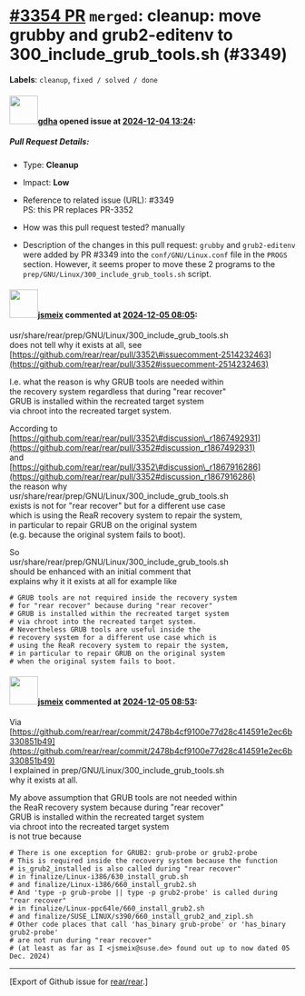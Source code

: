 [\#3354 PR](https://github.com/rear/rear/pull/3354) `merged`: cleanup: move grubby and grub2-editenv to 300\_include\_grub\_tools.sh (\#3349)
=============================================================================================================================================

**Labels**: `cleanup`, `fixed / solved / done`

#### <img src="https://avatars.githubusercontent.com/u/888633?u=cdaeb31efcc0048d3619651aa18dd4b76e636b21&v=4" width="50">[gdha](https://github.com/gdha) opened issue at [2024-12-04 13:24](https://github.com/rear/rear/pull/3354):

##### Pull Request Details:

-   Type: **Cleanup**

-   Impact: **Low**

-   Reference to related issue (URL): \#3349  
    PS: this PR replaces PR-3352

-   How was this pull request tested? manually

-   Description of the changes in this pull request: `grubby` and
    `grub2-editenv` were added by PR \#3349 into the
    `conf/GNU/Linux.conf` file in the `PROGS` section. However, it seems
    proper to move these 2 programs to the
    `prep/GNU/Linux/300_include_grub_tools.sh` script.

#### <img src="https://avatars.githubusercontent.com/u/1788608?u=925fc54e2ce01551392622446ece427f51e2f0ce&v=4" width="50">[jsmeix](https://github.com/jsmeix) commented at [2024-12-05 08:05](https://github.com/rear/rear/pull/3354#issuecomment-2519520750):

usr/share/rear/prep/GNU/Linux/300\_include\_grub\_tools.sh  
does not tell why it exists at all, see  
[https://github.com/rear/rear/pull/3352\#issuecomment-2514232463](https://github.com/rear/rear/pull/3352#issuecomment-2514232463)

I.e. what the reason is why GRUB tools are needed within  
the recovery system regardless that during "rear recover"  
GRUB is installed within the recreated target system  
via chroot into the recreated target system.

According to  
[https://github.com/rear/rear/pull/3352\#discussion\_r1867492931](https://github.com/rear/rear/pull/3352#discussion_r1867492931)  
and  
[https://github.com/rear/rear/pull/3352\#discussion\_r1867916286](https://github.com/rear/rear/pull/3352#discussion_r1867916286)  
the reason why  
usr/share/rear/prep/GNU/Linux/300\_include\_grub\_tools.sh  
exists is not for "rear recover" but for a different use case  
which is using the ReaR recovery system to repair the system,  
in particular to repair GRUB on the original system  
(e.g. because the original system fails to boot).

So  
usr/share/rear/prep/GNU/Linux/300\_include\_grub\_tools.sh  
should be enhanced with an initial comment that  
explains why it it exists at all for example like

    # GRUB tools are not required inside the recovery system
    # for "rear recover" because during "rear recover"
    # GRUB is installed within the recreated target system
    # via chroot into the recreated target system.
    # Nevertheless GRUB tools are useful inside the
    # recovery system for a different use case which is
    # using the ReaR recovery system to repair the system,
    # in particular to repair GRUB on the original system
    # when the original system fails to boot.

#### <img src="https://avatars.githubusercontent.com/u/1788608?u=925fc54e2ce01551392622446ece427f51e2f0ce&v=4" width="50">[jsmeix](https://github.com/jsmeix) commented at [2024-12-05 08:53](https://github.com/rear/rear/pull/3354#issuecomment-2519656634):

Via  
[https://github.com/rear/rear/commit/2478b4cf9100e77d28c414591e2ec6b330851b49](https://github.com/rear/rear/commit/2478b4cf9100e77d28c414591e2ec6b330851b49)  
I explained in prep/GNU/Linux/300\_include\_grub\_tools.sh  
why it exists at all.

My above assumption that GRUB tools are not needed within  
the ReaR recovery system because during "rear recover"  
GRUB is installed within the recreated target system  
via chroot into the recreated target system  
is not true because

    # There is one exception for GRUB2: grub-probe or grub2-probe
    # This is required inside the recovery system because the function
    # is_grub2_installed is also called during "rear recover"
    # in finalize/Linux-i386/630_install_grub.sh
    # and finalize/Linux-i386/660_install_grub2.sh
    # And 'type -p grub-probe || type -p grub2-probe' is called during "rear recover"
    # in finalize/Linux-ppc64le/660_install_grub2.sh
    # and finalize/SUSE_LINUX/s390/660_install_grub2_and_zipl.sh
    # Other code places that call 'has_binary grub-probe' or 'has_binary grub2-probe'
    # are not run during "rear recover"
    # (at least as far as I <jsmeix@suse.de> found out up to now dated 05 Dec. 2024)

------------------------------------------------------------------------

\[Export of Github issue for
[rear/rear](https://github.com/rear/rear).\]
